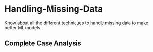 # Handling-Missing-Data
Know about all the different techniques to handle missing data to make better ML models.

<h2>Complete Case Analysis<h2>
